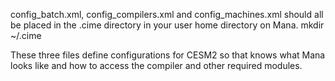 config_batch.xml, config_compilers.xml and config_machines.xml should all be placed in the .cime directory in your user home directory on Mana. 
mkdir ~/.cime

These three files define configurations for CESM2 so that knows what Mana looks like and how to access the compiler and other required modules.